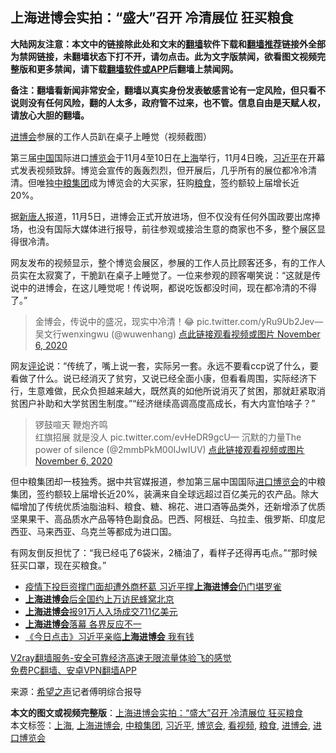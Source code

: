  <h2>上海进博会实拍：“盛大”召开 冷清展位 狂买粮食</h2> <p class="notice"><b>大陆网友注意：本文中的链接除此处和文末的<a href="https://github.com/bannedbook/fanqiang" >翻墙</a>软件下载和<a href="https://github.com/killgcd/justmysocks/blob/master/README.md">翻墙推荐</a>链接外全部为禁网链接，未翻墙状态下打不开，请勿点击。此为文字版禁闻，欲看图文视频完整版和更多禁闻，请下载<a href="https://github.com/bannedbook/fanqiang">翻墙软件或APP</a>后翻墙上禁闻网。</p><p>备注：翻墙看新闻非常安全，翻墙以真实身份发表敏感言论有一定风险，但只看不说则没有任何风险，翻的人太多，政府管不过来，也不管。信息自由是天赋人权，请放心大胆的翻墙。</b></p>  <div class="entry"> <p id="conimg"></p> <p><a href="https://www.bannedbook.org/bnews/tag/%E8%BF%9B%E5%8D%9A%E4%BC%9A/" class="st_tag internal_tag" rel="tag" title="标签 进博会 下的日志">进博会</a>参展的工作人员趴在桌子上睡觉（视频截图）</p> <p>第三届<span class='wp_keywordlink_affiliate'><a href="https://www.bannedbook.org/" title="中国" target="_blank">中国</a></span>国际进口<a href="https://www.bannedbook.org/bnews/tag/%e5%8d%9a%e8%a7%88%e4%bc%9a/" class="st_tag internal_tag" rel="tag" title="标签 博览会 下的日志">博览会</a>于11月4至10日在<a href="https://www.bannedbook.org/bnews/tag/%e4%b8%8a%e6%b5%b7/" class="st_tag internal_tag" rel="tag" title="标签 上海 下的日志">上海</a>举行，11月4日晚，<a href="https://www.bannedbook.org/bnews/tag/%e4%b9%a0%e8%bf%91%e5%b9%b3/" class="st_tag internal_tag" rel="tag" title="标签 习近平 下的日志">习近平</a>在开幕式发表视频致辞。博览会宣传的轰轰烈烈，但开展后，几乎所有的展位都冷冷清清。但唯独<a href="https://www.bannedbook.org/bnews/tag/%E4%B8%AD%E7%B2%AE%E9%9B%86%E5%9B%A2/" class="st_tag internal_tag" rel="tag" title="标签 中粮集团 下的日志">中粮集团</a>成为博览会的大买家，狂购<a href="https://www.bannedbook.org/bnews/tag/%E7%B2%AE%E9%A3%9F/" class="st_tag internal_tag" rel="tag" title="标签 粮食 下的日志">粮食</a>，签约额较上届增长近20%。</p>  <p>据<span class='wp_keywordlink_affiliate'><a href="https://www.ntdtv.com/" title="新唐人">新唐人</a></span>报道，11月5日，进博会正式开放进场，但不仅没有任何外国政要出席捧场，也没有国际大媒体进行报导，前往参观或接洽生意的商家也不多，整个展区显得很冷清。</p> <p>网友发布的视频显示，整个博览会展区，参展的工作人员比顾客还多，有的工作人员实在太寂寞了，干脆趴在桌子上睡觉了。一位来参观的顾客嘲笑说：“这就是传说中的进博会，在这儿睡觉呢！传说啊，都说吃饭都没时间，现在都冷清的不得了。”</p> <blockquote><p>金博会，传说中的盛况，现实中冷清！😂 pic.twitter.com/yRu9Ub2Jev— 吴文行wenxingwu (@wuwenhang) <a href="https://twitter.com/wuwenhang/status/1324615851186638849?ref_src=twsrc%5Etfw">点此链接观看视频或图片 November 6, 2020</a></p> </blockquote> <p>网友<span class='wp_keywordlink_affiliate'><a href="https://www.bannedbook.org/bnews/comments/" title="新闻评论" target="_blank">评论</a></span>说：“传统了，嘴上说一套，实际另一套。永远不要看ccp说了什么，要看做了什么。说已经消灭了贫穷，又说已经全面小康，但看看周围，实际经济下行，生意难做，民众负担越来越大，既然真的如他所说消灭了贫困，那就赶紧取消贫困户补助和大学贫困生制度。”“经济继续高调高度高成长，有大内宣怕啥子？”</p> <blockquote><p>锣鼓喧天 鞭炮齐鸣<br />红旗招展 就是没人 pic.twitter.com/evHeDR9gcU— 沉默的力量The power of silence (@2mmbPkM00IJwIUV) <a href="https://twitter.com/2mmbPkM00IJwIUV/status/1324663178395967488?ref_src=twsrc%5Etfw">点此链接观看视频或图片 November 6, 2020</a></p></blockquote> <p>但中粮集团却一枝独秀。据中共官媒报道，参加第三届中国国际<a href="https://www.bannedbook.org/bnews/tag/%E8%BF%9B%E5%8F%A3%E5%8D%9A%E8%A7%88%E4%BC%9A/" class="st_tag internal_tag" rel="tag" title="标签 进口博览会 下的日志">进口博览会</a>的中粮集团，签约额较上届增长近20%，装满来自全球远超过百亿美元的农产品。除大幅增加了传统优质油脂油料、粮食、糖、棉花、进口酒等品类外，还新增添了优质坚果果干、高品质水产品等特色副食品。巴西、阿根廷、乌拉圭、俄罗斯、印度尼西亚、马来西亚、乌克兰等都成为进口国。</p>  <p>有网友倒反担忧了：“我已经屯了6袋米，2桶油了，看样子还得再屯点。”“那时候狂买口罩，现在买粮食。”</p> <ul class='op-related-articles' title='相关阅读'> <li><a href='https://www.bannedbook.org/bnews/headline/20201106/1426875.html' target='_blank'>疫情下投巨资撑门面却遭外商杯葛 习近平撑<b>上海进博会</b>仍门堪罗雀</a></li> <li><a href='https://www.bannedbook.org/bnews/renquan/20191114/1222728.html' target='_blank'><b>上海进博会</b>后全国约上万访民蜂窝北京</a></li> <li><a href='https://www.bannedbook.org/bnews/baitai/20191111/1221267.html' target='_blank'><b>上海进博会</b>报91万人入场成交711亿美元</a></li> <li><a href='https://www.bannedbook.org/bnews/headline/20191111/1220921.html' target='_blank'><b>上海进博会</b>落幕 各界反应不一</a></li> <li><a href='https://www.bannedbook.org/bnews/bannedvideo/20191109/1220163.html' target='_blank'>《今日点击》习近平亲临<b>上海进博会</b> 我有钱 </a></li> </ul> <p class="texttj"> <a href="https://www.bannedbook.org/forum23/topic22702.html" target="_blank">V2ray翻墙服务-安全可靠经济高速无限流量体验飞的感觉</a><br/> <a href="https://github.com/bannedbook/fanqiang/wiki/%E7%A6%81%E9%97%BB%E7%BD%91%E5%AE%89%E5%8D%93%E7%BF%BB%E5%A2%99%E6%96%B0%E9%97%BBAPP" target="_blank">免费PC翻墙、安卓VPN翻墙APP</a></p><p> 来源：<span class='wp_keywordlink_affiliate'><a href="https://www.soundofhope.org" title="希望之声" target="_blank">希望之声</a></span>记者傅明综合报导 </p><a name='sharetosocial'></a>       <div><b>本文的图文或视频完整版</b>：<a href='https://www.bannedbook.org/bnews/cnnews/20201107/1427112.html'>上海进博会实拍：“盛大”召开 冷清展位 狂买粮食</a></div>  </div><!--END ENTRY--> <div class="postfooter"> <div>本文标签：<a href="https://www.bannedbook.org/bnews/tag/%e4%b8%8a%e6%b5%b7/" rel="tag">上海</a>, <a href="https://www.bannedbook.org/bnews/tag/%E4%B8%8A%E6%B5%B7%E8%BF%9B%E5%8D%9A%E4%BC%9A/" rel="tag">上海进博会</a>, <a href="https://www.bannedbook.org/bnews/tag/%E4%B8%AD%E7%B2%AE%E9%9B%86%E5%9B%A2/" rel="tag">中粮集团</a>, <a href="https://www.bannedbook.org/bnews/tag/%e4%b9%a0%e8%bf%91%e5%b9%b3/" rel="tag">习近平</a>, <a href="https://www.bannedbook.org/bnews/tag/%e5%8d%9a%e8%a7%88%e4%bc%9a/" rel="tag">博览会</a>, <a href="https://www.bannedbook.org/bnews/tag/%E7%9C%8B%E8%A7%86%E9%A2%91/" rel="tag">看视频</a>, <a href="https://www.bannedbook.org/bnews/tag/%E7%B2%AE%E9%A3%9F/" rel="tag">粮食</a>, <a href="https://www.bannedbook.org/bnews/tag/%E8%BF%9B%E5%8D%9A%E4%BC%9A/" rel="tag">进博会</a>, <a href="https://www.bannedbook.org/bnews/tag/%E8%BF%9B%E5%8F%A3%E5%8D%9A%E8%A7%88%E4%BC%9A/" rel="tag">进口博览会</a></div>  </div><!--END POSTFOOTER--> 